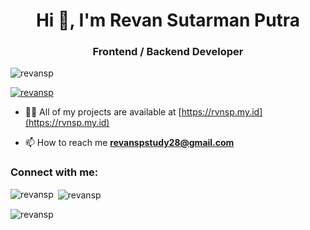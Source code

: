 <h1 align="center">Hi 👋, I'm Revan Sutarman Putra</h1>
<h3 align="center">Frontend / Backend Developer</h3>

<p align="left"> <img src="https://komarev.com/ghpvc/?username=revansp&label=Profile%20views&color=0e75b6&style=flat" alt="revansp" /> </p>

<p align="left"> <a href="https://github.com/ryo-ma/github-profile-trophy"><img src="https://github-profile-trophy.vercel.app/?username=revansp" alt="revansp" /></a> </p>

- 👨‍💻 All of my projects are available at [https://rvnsp.my.id](https://rvnsp.my.id)

- 📫 How to reach me **revanspstudy28@gmail.com**

<h3 align="left">Connect with me:</h3>
<p align="left">
</p>

<p><img align="left" src="https://github-readme-stats.vercel.app/api/top-langs?username=revansp&show_icons=true&locale=en&layout=compact" alt="revansp" /></p>

<p>&nbsp;<img align="center" src="https://github-readme-stats.vercel.app/api?username=revansp&show_icons=true&locale=en" alt="revansp" /></p>

<p><img align="center" src="https://github-readme-streak-stats.herokuapp.com/?user=revansp&" alt="revansp" /></p>
